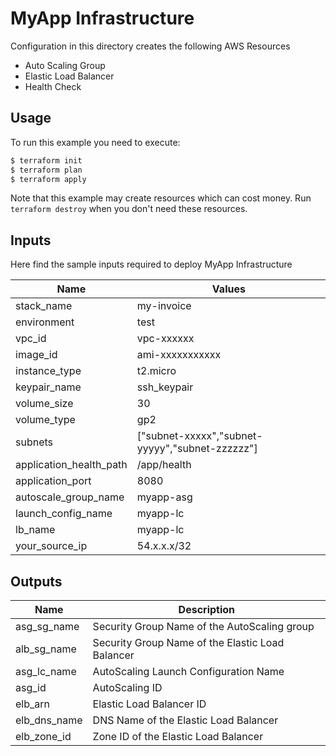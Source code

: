 # MyApp Infrastructure

Configuration in this directory creates the following AWS Resources
- Auto Scaling Group
- Elastic Load Balancer
- Health Check

## Usage

To run this example you need to execute:

```bash
$ terraform init
$ terraform plan
$ terraform apply
```

Note that this example may create resources which can cost money. Run `terraform destroy` when you don't need these resources.

## Inputs

Here find the sample inputs required to deploy MyApp Infrastructure

| Name | Values |
|------|-------------|
| stack_name | my-invoice |
| environment | test |
| vpc_id | vpc-xxxxxx |
| image_id | ami-xxxxxxxxxxx |
| instance_type | t2.micro |
| keypair_name | ssh_keypair |
| volume_size | 30 |
| volume_type | gp2 |
| subnets | ["subnet-xxxxx","subnet-yyyyy","subnet-zzzzzz"] |
| application_health_path | /app/health |
| application_port | 8080 |
| autoscale_group_name | myapp-asg |
| launch_config_name | myapp-lc |
| lb_name | myapp-lc |
| your_source_ip | 54.x.x.x/32 |


## Outputs

| Name | Description |
|------|-------------|
| asg_sg_name | Security Group Name of the AutoScaling group |
| alb_sg_name | Security Group Name of the Elastic Load Balancer |
| asg_lc_name | AutoScaling Launch Configuration Name |
| asg_id | AutoScaling ID |
| elb_arn | Elastic Load Balancer ID |
| elb_dns_name | DNS Name of the Elastic Load Balancer |
| elb_zone_id | Zone ID of the Elastic Load Balancer |

